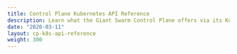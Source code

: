 ```yaml
---
title: Control Plane Kubernetes API Reference
description: Learn what the Giant Swarm Control Plane offers via its Kubernetes API. This reference focuses on schema documentation.
date: "2020-03-11"
layout: cp-k8s-api-reference
weight: 300
---
```

